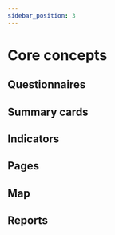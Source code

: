 ```yaml
---
sidebar_position: 3
---
```


# Core concepts


## Questionnaires


## Summary cards


## Indicators


## Pages


## Map


## Reports